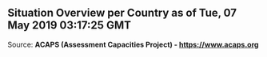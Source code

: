 ## Situation Overview per Country as of Tue, 07 May 2019 03:17:25 GMT

Source: **ACAPS (Assessment Capacities Project) - https://www.acaps.org**